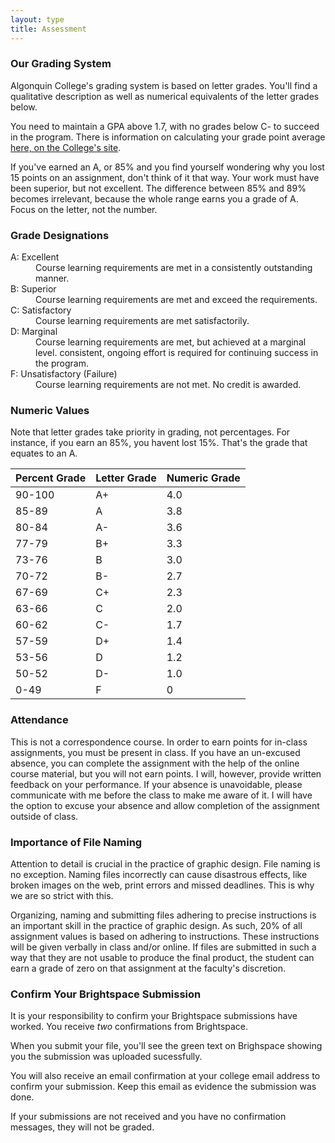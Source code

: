 ```yaml
---
layout: type
title: Assessment
---
```


### Our Grading System

  Algonquin College's grading system is based on letter grades. You'll find a qualitative description as well as numerical equivalents of the letter grades below.

  You need to maintain a GPA above 1.7, with no grades below C- to succeed in the program. There is information on calculating your grade point average <a href="https://www.algonquincollege.com/policies/files/2022/04/AA14.pdf" title="The collage's info on your GPA">here, on the College's site</a>.

  If you've earned an A, or 85% and you find yourself wondering why you lost 15 points on an assignment, don't think of it that way. Your work must have been superior, but not excellent. The difference between 85% and 89% becomes irrelevant, because the whole range earns you a grade of A. Focus on the letter, not the number.

### Grade Designations

<dl> 
	<dt>A: Excellent</dt>
	<dd>Course learning requirements are met in a consistently outstanding manner.</dd>
	<dt>B: Superior</dt>
	<dd>Course learning requirements are met and exceed the requirements.</dd>
	<dt>C: Satisfactory</dt>
	<dd>Course learning requirements are met satisfactorily.</dd>
	<dt>D: Marginal</dt>
	<dd>Course learning requirements are met, but achieved at a marginal level. consistent, ongoing effort is required for continuing success in the program.</dd>
	<dt>F: Unsatisfactory (Failure)</dt>
	<dd>Course learning requirements are not met. No credit is awarded.</dd>
</dl>


### Numeric Values

Note that letter grades take priority in grading, not percentages. For instance, if you earn an 85%, you havent lost 15%. That's the grade that equates to an A.

<table>
	<thead>
		<tr class="">
			<th>Percent Grade</th>
			<th>Letter Grade</th>
			<th>Numeric Grade</th>
		</tr>
	</thead>
	<tbody>
		<tr>
			<td>90-100</td>
			<td>A+</td>
			<td>4.0</td>
		</tr>
		<tr>
			<td>85-89</td>
			<td>A</td>
			<td>3.8</td>
		</tr>
		<tr>
			<td>80-84</td>
			<td>A-</td>
			<td>3.6</td>
		</tr>
		<tr>
			<td>77-79</td>
			<td>B+</td>
			<td>3.3</td>
		</tr>
		<tr>
			<td>73-76</td>
			<td>B</td>
			<td>3.0</td>
		</tr>
		<tr>
			<td>70-72</td>
			<td>B-</td>
			<td>2.7</td>
		</tr>
		<tr>
			<td>67-69</td>
			<td>C+</td>
			<td>2.3</td>
		</tr>
		<tr>
			<td>63-66</td>
			<td>C</td>
			<td>2.0</td>
		</tr>
		<tr>
			<td>60-62</td>
			<td>C-</td>
			<td>1.7</td>
		</tr>
		<tr>
			<td>57-59</td>
			<td>D+</td>
			<td>1.4</td>
		</tr>
		<tr>
			<td>53-56</td>
			<td>D</td>
			<td>1.2</td>
		</tr>
		<tr>
			<td>50-52</td>
			<td>D-</td>
			<td>1.0</td>
		</tr>
		<tr>
			<td>0-49</td>
			<td>F</td>
			<td>0</td>
		</tr>
	</tbody>
</table>


### Attendance

This is not a correspondence course. In order to earn points for in-class assignments, you must be present in class. If you have an un-excused absence, you can complete the assignment with the help of the online course material, but you will not earn points. I will, however, provide written feedback on your performance. If your absence is unavoidable, please communicate with me before the class to make me aware of it. I will have the option to excuse your absence and allow completion of the assignment outside of class.

### Importance of File Naming

Attention to detail is crucial in the practice of graphic design. File naming is no exception. Naming files incorrectly can cause disastrous effects, like broken images on the web, print errors and missed deadlines. This is why we are so strict with this.

Organizing, naming and submitting files adhering to precise instructions is an important skill in the practice of graphic design. As such, 20% of all assignment values is based on adhering to instructions. These instructions will be given verbally in class and/or online. If files are submitted in such a way that they are not usable to produce the final product, the student can earn a grade of zero on that assignment at the faculty's discretion.

### Confirm Your Brightspace Submission

It is your responsibility to confirm your Brightspace submissions have worked. You receive *two* confirmations from Brightspace.

When you submit your file, you'll see the green text on Brighspace showing you the submission was uploaded sucessfully.

You will also receive an email confirmation at your college email address to confirm your submission. Keep this email as evidence the submission was done.

If your submissions are not received and you have no confirmation messages, they will not be graded. 

